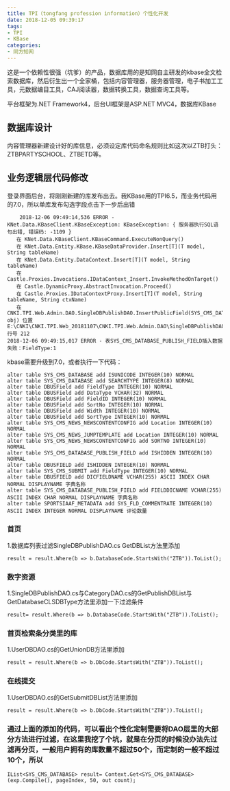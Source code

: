```yaml
---
title: TPI（tongfang profession information）个性化开发
date: 2018-12-05 09:39:17
tags: 
- TPI
- KBase
categories:
- 同方知网
---
```


这是一个依赖性很强（坑爹）的产品，数据库用的是知网自主研发的kbase全文检索数据库，然后衍生出一个全家桶，包括内容管理器，服务器管理，电子书加工工具，元数据编目工具，CAJ阅读器，数据转换工具，数据查询工具等。

平台框架为.NET Framework4，后台UI框架是ASP.NET MVC4，数据库KBase

## 数据库设计

内容管理器新建设计好的库信息，必须设定库代码命名规则比如这次以ZTB打头：ZTBPARTYSCHOOL、ZTBETD等。

## 业务逻辑层代码修改

登录界面后台，将刚刚新建的库发布出去。我KBase用的TPI6.5，而业务代码用的7.0，所以单库发布勾选字段点击下一步后出错
	
		2018-12-06 09:49:14,536 ERROR - KNet.Data.KBaseClient.KBaseException: KBaseException: { 服务器执行SQL语句出错, 错误码: -1109 }
	   在 KNet.Data.KBaseClient.KBaseCommand.ExecuteNonQuery()
	   在 KNet.Data.Entity.KBase.KBaseDataProvider.Insert[T](T model, String tableName)
	   在 KNet.Data.Entity.DataContext.Insert[T](T model, String tableName)
	   在 Castle.Proxies.Invocations.IDataContext_Insert.InvokeMethodOnTarget()
	   在 Castle.DynamicProxy.AbstractInvocation.Proceed()
	   在 Castle.Proxies.IDataContextProxy.Insert[T](T model, String tableName, String ctxName)
	   在 CNKI.TPI.Web.Admin.DAO.SingleDBPublishDAO.InsertPublicField(SYS_CMS_DATABASE_PUBLISH_FIELD obj) 位置 E:\CNKI\CNKI.TPI.Web_20181107\CNKI.TPI.Web.Admin.DAO\SingleDBPublishDAO.cs:行号 212
	2018-12-06 09:49:15,017 ERROR - 表SYS_CMS_DATABASE_PUBLISH_FIELD插入数据失败：FieldType:1

kbase需要升级到7.0，或者执行一下代码：

	alter table SYS_CMS_DATABASE add ISUNICODE INTEGER(10) NORMAL
	alter table SYS_CMS_DATABASE add SEARCHTYPE INTEGER(8) NORMAL
	alter table DBUSField add FieldType INTEGER(10) NORMAL
	alter table DBUSField add DataType VCHAR(32) NORMAL
	alter table DBUSField add FieldID INTEGER(10) NORMAL
	alter table DBUSField add SortNo INTEGER(10) NORMAL
	alter table DBUSField add Width INTEGER(10) NORMAL
	alter table DBUSField add SortType INTEGER(10) NORMAL
	alter table SYS_CMS_NEWS_NEWSCONTENTCONFIG add Location INTEGER(10) NORMAL
	alter table SYS_CMS_NEWS_JUMPTEMPLATE add Location INTEGER(10) NORMAL
	alter table SYS_CMS_NEWS_NEWSCONTENTCONFIG add SORTNO INTEGER(10) NORMAL
	alter table SYS_CMS_DATABASE_PUBLISH_FIELD add ISHIDDEN INTEGER(10) NORMAL
	alter table DBUSFIELD add ISHIDDEN INTEGER(10) NORMAL
	alter table SYS_CMS_SUBMIT add FieldType INTEGER(10) NORMAL
	alter table DBUSFIELD add DICFIELDNAME VCHAR(255) ASCII INDEX CHAR NORMAL DISPLAYNAME 字典名称
	alter table SYS_CMS_DATABASE_PUBLISH_FIELD add FIELDDICNAME VCHAR(255) ASCII INDEX CHAR NORMAL DISPLAYNAME 字典名称
	alter table SPORTSIAAF_METADATA add SYS_FLD_COMMENTRATE INTEGER(10) ASCII INDEX INTEGER NORMAL DISPLAYNAME 评论数量


### 首页

1.数据库列表过滤SingleDBPublishDAO.cs GetDBList方法里添加

	result = result.Where(b => b.DatabaseCode.StartsWith("ZTB")).ToList();

### 数字资源

1.SingleDBPublishDAO.cs与CategoryDAO.cs的GetPublishDBList与GetDatabaseCLSDBType方法里添加一下过滤条件

	result= result.Where(b => b.DatabaseCode.StartsWith("ZTB")).ToList();

### 首页检索条分类里的库

1.UserDBDAO.cs的GetUnionDB方法里添加

	result = result.Where(b => b.DbCode.StartsWith("ZTB")).ToList();

### 在线提交

1.UserDBDAO.cs的GetSubmitDBList方法里添加
	
	result = result.Where(b => b.DbCode.StartsWith("ZTB")).ToList();

### 通过上面的添加的代码，可以看出个性化定制需要将DAO层里的大部分方法进行过滤，在这里我挖了个坑，就是在分页的时候没办法先过滤再分页，一般用户拥有的库数量不超过50个，而定制的一般不超过10个，所以

	IList<SYS_CMS_DATABASE> result= Context.Get<SYS_CMS_DATABASE>(exp.Compile(), pageIndex, 50, out count);





